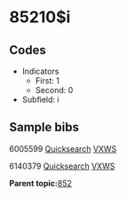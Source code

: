 # 85210$i

## Codes

-   Indicators
    -   First: 1
    -   Second: 0
-   Subfield: i

## Sample bibs

6005599 [Quicksearch](https://search.library.yale.edu/catalog/6005599) [VXWS](http://prodorbis.library.yale.edu:7014/vxws/GetHoldingsService?bibId=6005599)

6140379 [Quicksearch](https://search.library.yale.edu/catalog/6140379) [VXWS](http://prodorbis.library.yale.edu:7014/vxws/GetHoldingsService?bibId=6140379)

**Parent topic:**[852](../../tags/852/852.md)

